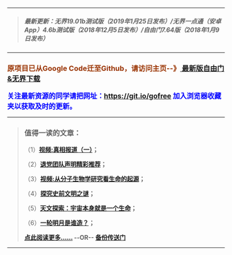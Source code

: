 ***
>##### 最新更新：无界19.01b测试版（2019年1月25日发布）/无界一点通（安卓App）4.6b测试版（2018年12月5日发布）/自由门7.64版（2018年1月9日发布）
***

<h3><font color="#993300"> 原项目已从Google Code迁至Github，请访问主页--》<a href="https://github.com/sglfree/freesky/wiki/%E8%87%AA%E7%94%B1%E9%97%A8%E6%9C%80%E6%96%B0%E7%89%88%E4%B8%8B%E8%BD%BD-%E6%97%A0%E7%95%8C%E6%B5%8F%E8%A7%88%E6%9C%80%E6%96%B0%E6%AD%A3%E5%BC%8F%E7%89%88%E4%B8%8B%E8%BD%BD-%E7%BF%BB%E5%A2%99%E8%BD%AF%E4%BB%B6%E4%B8%8B%E8%BD%BD" target="_blank"> 最新版自由门&无界下载</a></font></h3>

<font color="blue" size="3"><strong>关注最新资源的同学请把网址：<font color="#993300"><a href="https://git.io/gofree" target="_blank">https://git.io/gofree</a> </font>加入浏览器收藏夹以获取及时的更新。</strong></font>

***
>###  值得一读的文章：
> <p>（1）<strong><a href="http://go.s3cdn.cofeed.win/index.html?i=b1" target="_blank">视频:真相报道（一）</a>；</strong></p>
> <p>（2）<strong><a href="http://go.s3cdn.cofeed.win/index.html?i=b2" target="_blank">退党团队声明精彩推荐</a>；</strong></p>
> <p>（3）<strong><a href="http://go.s3cdn.cofeed.win/index.html?i=b3" target="_blank">视频:从分子生物学研究看生命的起源</a>；</strong></p>
> <p>（4）<strong><a href="http://go.s3cdn.cofeed.win/index.html?i=b4" target="_blank">探究史前文明之谜</a>；</strong></p>
> <p>（5）<strong><a href="http://go.s3cdn.cofeed.win/index.html?i=b5" target="_blank">天文探索：宇宙本身就是一个生命</a>；</strong></p>
> <p>（6）<strong><a href="http://go.s3cdn.cofeed.win/index.html?i=b6" target="_blank">一轮明月是谁造？</a>；</strong></p>
> <p><strong><a href="http://go.s3cdn.cofeed.win/index.html?i=b7" target="_blank">点此阅读更多……</a> --OR-- <a href="https://s3.amazonaws.comtest/freeskya/index.html?i=b7http://cbi.gofreez.aocool.mentest/forum.php?i=b7" target="_blank">备份传送门</a></strong></p>
***
